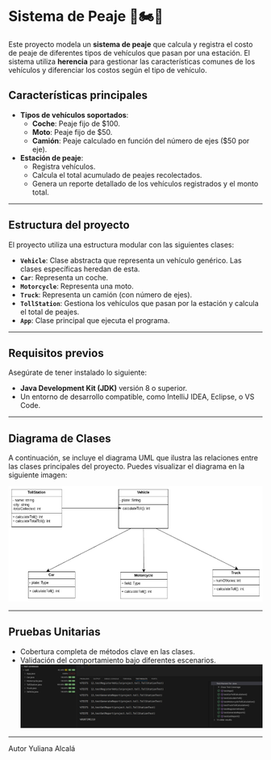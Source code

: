 # Sistema de Peaje 🚗🏍️🚛

Este proyecto modela un **sistema de peaje** que calcula y registra el costo de peaje de diferentes tipos de vehículos que pasan por una estación. El sistema utiliza **herencia** para gestionar las características comunes de los vehículos y diferenciar los costos según el tipo de vehículo.

## Características principales

- **Tipos de vehículos soportados**:
  - **Coche**: Peaje fijo de $100.
  - **Moto**: Peaje fijo de $50.
  - **Camión**: Peaje calculado en función del número de ejes ($50 por eje).
- **Estación de peaje**:
  - Registra vehículos.
  - Calcula el total acumulado de peajes recolectados.
  - Genera un reporte detallado de los vehículos registrados y el monto total.

---

## Estructura del proyecto

El proyecto utiliza una estructura modular con las siguientes clases:

- **`Vehicle`**: Clase abstracta que representa un vehículo genérico. Las clases específicas heredan de esta.
- **`Car`**: Representa un coche.
- **`Motorcycle`**: Representa una moto.
- **`Truck`**: Representa un camión (con número de ejes).
- **`TollStation`**: Gestiona los vehículos que pasan por la estación y calcula el total de peajes.
- **`App`**: Clase principal que ejecuta el programa.

---

## Requisitos previos

Asegúrate de tener instalado lo siguiente:

- **Java Development Kit (JDK)** versión 8 o superior.
- Un entorno de desarrollo compatible, como IntelliJ IDEA, Eclipse, o VS Code.

---

## Diagrama de Clases

A continuación, se incluye el diagrama UML que ilustra las relaciones entre las clases principales del proyecto. Puedes visualizar el diagrama en la siguiente imagen:

![Diagrama UML](images/diagrama_clases.png)

---


## Pruebas Unitarias

- Cobertura completa de métodos clave en las clases.
- Validación del comportamiento bajo diferentes escenarios.
  ![Pruebas Unitarias](images/test.png)

---
Autor
Yuliana Alcalá